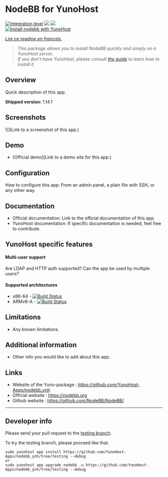 # NodeBB for YunoHost

[![Integration level](https://dash.yunohost.org/integration/nodebb.svg)](https://dash.yunohost.org/appci/app/nodebb) ![](https://ci-apps.yunohost.org/ci/badges/nodebb.status.svg) ![](https://ci-apps.yunohost.org/ci/badges/nodebb.maintain.svg)  
[![Install nodebb with YunoHost](https://install-app.yunohost.org/install-with-yunohost.png)](https://install-app.yunohost.org/?app=nodebb)

*[Lire ce readme en français.](./README_fr.md)*

> *This package allows you to install NodeBB quickly and simply on a YunoHost server.  
If you don't have YunoHost, please consult [the guide](https://yunohost.org/#/install) to learn how to install it.*

## Overview
Quick description of this app.

**Shipped version:** 1.14.1

## Screenshots

![](Link to a screenshot of this app.)

## Demo

* [Official demo](Link to a demo site for this app.)

## Configuration

How to configure this app: From an admin panel, a plain file with SSH, or any other way.

## Documentation

 * Official documentation: Link to the official documentation of this app
 * YunoHost documentation: If specific documentation is needed, feel free to contribute.

## YunoHost specific features

#### Multi-user support

Are LDAP and HTTP auth supported?
Can the app be used by multiple users?

#### Supported architectures

* x86-64 - [![Build Status](https://ci-apps.yunohost.org/ci/logs/nodebb%20%28Apps%29.svg)](https://ci-apps.yunohost.org/ci/apps/nodebb/)
* ARMv8-A - [![Build Status](https://ci-apps-arm.yunohost.org/ci/logs/nodebb%20%28Apps%29.svg)](https://ci-apps-arm.yunohost.org/ci/apps/nodebb/)

## Limitations

* Any known limitations.

## Additional information

* Other info you would like to add about this app.

## Links

- Website of the Yuno-package : https://github.com/YunoHost-Apps/nodebb_ynh
- Official website : https://nodebb.org
- Github website : https://github.com/NodeBB/NodeBB/

---

## Developer info


Please send your pull request to the [testing branch](https://github.com/YunoHost-Apps/nodebb_ynh/tree/testing).

To try the testing branch, please proceed like that.
```
sudo yunohost app install https://github.com/YunoHost-Apps/nodebb_ynh/tree/testing --debug
or
sudo yunohost app upgrade nodebb -u https://github.com/YunoHost-Apps/nodebb_ynh/tree/testing --debug
```
